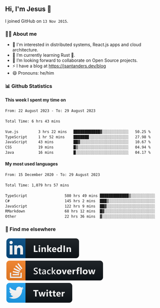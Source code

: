 ## Hi, I'm Jesus 👋

I joined GitHub on `13 Nov 2015`.

<!-- Talking about you -->

### 👨‍💻 About me

- 👦 I'm interested in distributed systems, React.js apps and cloud architecture.
- 🌱 I’m currently learning Rust 🦀.
- 👯 I’m looking forward to collaborate on Open Source projects.
- ⚡️ I have a blog at <https://jsantanders.dev/blog>
- 😄 Pronouns: he/him

### 📊 Github Statistics

#### This week I spent my time on

<!--START_SECTION:weekly-->

```txt
From: 22 August 2023 - To: 29 August 2023

Total Time: 6 hrs 43 mins

Vue.js         3 hrs 22 mins   ████████████▓░░░░░░░░░░░░   50.25 %
TypeScript     1 hr 52 mins    ███████░░░░░░░░░░░░░░░░░░   27.98 %
JavaScript     43 mins         ██▓░░░░░░░░░░░░░░░░░░░░░░   10.67 %
CSS            19 mins         █▒░░░░░░░░░░░░░░░░░░░░░░░   04.94 %
Java           16 mins         █░░░░░░░░░░░░░░░░░░░░░░░░   04.17 %
```

<!--END_SECTION:weekly-->

#### My most used languages

<!--START_SECTION:alltime-->

```txt
From: 15 December 2020 - To: 29 August 2023

Total Time: 1,079 hrs 57 mins

TypeScript                 580 hrs 49 mins █████████████▒░░░░░░░░░░░   53.78 %
C#                         145 hrs 2 mins  ███▒░░░░░░░░░░░░░░░░░░░░░   13.43 %
JavaScript                 122 hrs 9 mins  ██▓░░░░░░░░░░░░░░░░░░░░░░   11.31 %
RMarkdown                  68 hrs 12 mins  █▓░░░░░░░░░░░░░░░░░░░░░░░   06.32 %
Other                      22 hrs 36 mins  ▓░░░░░░░░░░░░░░░░░░░░░░░░   02.09 %
```

<!--END_SECTION:alltime-->

### 📢 Find me elsewhere

<p>
  <a target="_blank" href="https://linkedin.com/in/jsantanders">
    <img src="https://github.com/jsantanders/jsantanders/blob/master/img/linkedin.svg" alt="LinkedIn" style="vertical-align:top; margin:4px">
  </a>
  
  <a target="_blank" href="https://stackoverflow.com/users/7318331/jesus-santander">
    <img src="https://github.com/jsantanders/jsantanders/blob/master/img/stackoverflow.svg" alt="StackOverflow" style="vertical-align:top; margin:4px">
  </a>
  
  <a target="_blank" href="http://twitter.com/jsantanders">
    <img src="https://github.com/jsantanders/jsantanders/blob/master/img/twitter.svg" alt="Twitter" style="vertical-align:top; margin:4px">
  </a>
</p>
